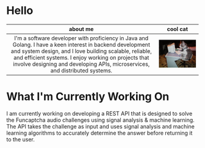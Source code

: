 # Hello

about me | cool cat
:----:|:-------:
I'm a software developer with proficiency in Java and Golang. I have a keen interest in backend development and system design, and I love building scalable, reliable, and efficient systems. I enjoy working on projects that involve designing and developing APIs, microservices, and distributed systems. | ![cat typing](./cattype.gif)

# What I'm Currently Working On

I am currently working on developing a REST API that is designed to solve the Funcaptcha audio challenges using signal analysis & machine learning. The API takes the challenge as input and uses signal analysis and machine learning algorithms to accurately determine the answer before returning it to the user.